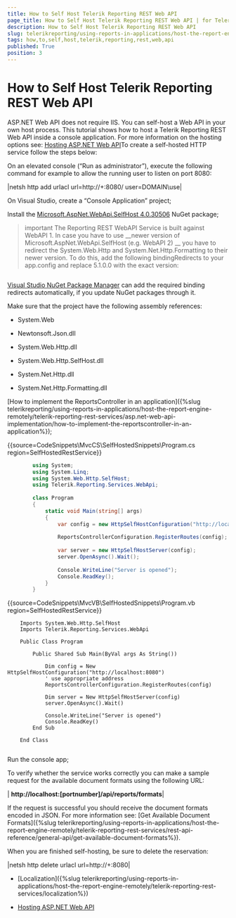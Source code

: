 ```yaml
---
title: How to Self Host Telerik Reporting REST Web API
page_title: How to Self Host Telerik Reporting REST Web API | for Telerik Reporting Documentation
description: How to Self Host Telerik Reporting REST Web API
slug: telerikreporting/using-reports-in-applications/host-the-report-engine-remotely/telerik-reporting-rest-services/asp.net-web-api-implementation/how-to-self-host-telerik-reporting-rest-web-api
tags: how,to,self,host,telerik,reporting,rest,web,api
published: True
position: 3
---
```


# How to Self Host Telerik Reporting REST Web API



ASP.NET Web API does not require IIS. You can self-host a Web API in your own host process.
        This tutorial shows how to host a Telerik Reporting REST Web API inside a console application. For more information on the hosting options see:
        [Hosting ASP.NET Web API](http://www.asp.net/web-api/overview/hosting-aspnet-web-api)To create a self-hosted HTTP service follow the steps below:

On an elevated console (“Run as administrator”), execute the following command for example to allow the running user to listen on port 8080:
            



|netsh http add urlacl url=http://+:8080/ user=DOMAIN\use|




On Visual Studio, create a “Console Application” project;

Install the
              [Microsoft.AspNet.WebApi.SelfHost 4.0.30506](http://www.nuget.org/packages/Microsoft.AspNet.WebApi.SelfHost/4.0.30506)
              NuGet package;
            

>important The Reporting REST WebAPI Service is built against WebAPI 1. In case you have to use  __newer version of Microsoft.AspNet.WebApi.SelfHost (e.g. WebAPI 2) __                 you have to redirect the System.Web.Http and System.Net.Http.Formatting to their newer version.                To do this, add the following bindingRedirects to your app.config and replace 5.1.0.0 with the exact version:              

	
````xml<?xml version="1.0" encoding="utf-8" ?><configuration>  <runtime>    <assemblyBinding xmlns="urn:schemas-microsoft-com:asm.v1">      <dependentAssembly>        <assemblyIdentity name="System.Web.Http" culture="neutral" publicKeyToken="31bf3856ad364e35"/>        <bindingRedirect oldVersion="0.0.0.0-65535.65535.65535.65535" newVersion="5.1.0.0"/>      </dependentAssembly>      <dependentAssembly>        <assemblyIdentity name="System.Net.Http.Formatting" culture="neutral" publicKeyToken="31bf3856ad364e35"/>        <bindingRedirect oldVersion="0.0.0.0-65535.65535.65535.65535" newVersion="5.1.0.0"/>      </dependentAssembly>    </assemblyBinding>  </runtime></configuration>				              
````

[Visual Studio NuGet Package Manager](https://docs.nuget.org/consume/installing-nuget) can add the required binding redirects automatically, if you update NuGet packages through it.              


Make sure that the project have the following assembly references:

* System.Web
                

* Newtonsoft.Json.dll
                

* System.Web.Http.dll
                

* System.Web.Http.SelfHost.dll
                

* System.Net.Http.dll
                

* System.Net.Http.Formatting.dll
                

[How to implement the ReportsController in an application]({%slug telerikreporting/using-reports-in-applications/host-the-report-engine-remotely/telerik-reporting-rest-services/asp.net-web-api-implementation/how-to-implement-the-reportscontroller-in-an-application%});
            

{{source=CodeSnippets\MvcCS\SelfHostedSnippets\Program.cs region=SelfHostedRestService}}
````C#
	    using System;
	    using System.Linq;
	    using System.Web.Http.SelfHost;
	    using Telerik.Reporting.Services.WebApi;
	
	    class Program
	    {
	        static void Main(string[] args)
	        {
	            var config = new HttpSelfHostConfiguration("http://localhost:8080"); // use appropriate address
	
	            ReportsControllerConfiguration.RegisterRoutes(config);
	
	            var server = new HttpSelfHostServer(config);
	            server.OpenAsync().Wait();
	
	            Console.WriteLine("Server is opened");
	            Console.ReadKey();
	        }
	    }
````



{{source=CodeSnippets\MvcVB\SelfHostedSnippets\Program.vb region=SelfHostedRestService}}
````VB
	Imports System.Web.Http.SelfHost
	Imports Telerik.Reporting.Services.WebApi
	
	Public Class Program
	
	    Public Shared Sub Main(ByVal args As String())
	
	        Dim config = New HttpSelfHostConfiguration("http://localhost:8080")
	        ' use appropriate address
	        ReportsControllerConfiguration.RegisterRoutes(config)
	
	        Dim server = New HttpSelfHostServer(config)
	        server.OpenAsync().Wait()
	
	        Console.WriteLine("Server is opened")
	        Console.ReadKey()
	    End Sub
	
	End Class
	
````



Run the console app;
            

To verify whether the service works correctly you can make a sample request
              for the available document formats using the following URL:
            



| __http://localhost:[portnumber]/api/reports/formats__|




If the request is successful you should receive the document formats encoded in JSON. For more information see: [Get Available Document Formats]({%slug telerikreporting/using-reports-in-applications/host-the-report-engine-remotely/telerik-reporting-rest-services/rest-api-reference/general-api/get-available-document-formats%}).
            

When you are finished self-hosting, be sure to delete the reservation:
            



|netsh http delete urlacl url=http://+:8080|




 * [Localization]({%slug telerikreporting/using-reports-in-applications/host-the-report-engine-remotely/telerik-reporting-rest-services/localization%})

 * [Hosting ASP.NET Web API](http://www.asp.net/web-api/overview/hosting-aspnet-web-api)
